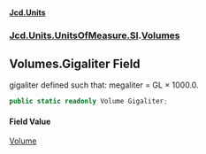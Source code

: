 #### [Jcd.Units](index 'index')
### [Jcd.Units.UnitsOfMeasure.SI](Jcd.Units.UnitsOfMeasure.SI 'Jcd.Units.UnitsOfMeasure.SI').[Volumes](Volumes 'Jcd.Units.UnitsOfMeasure.SI.Volumes')

## Volumes.Gigaliter Field

gigaliter defined such that: megaliter = GL × 1000.0.

```csharp
public static readonly Volume Gigaliter;
```

#### Field Value
[Volume](Volume 'Jcd.Units.UnitTypes.Volume')